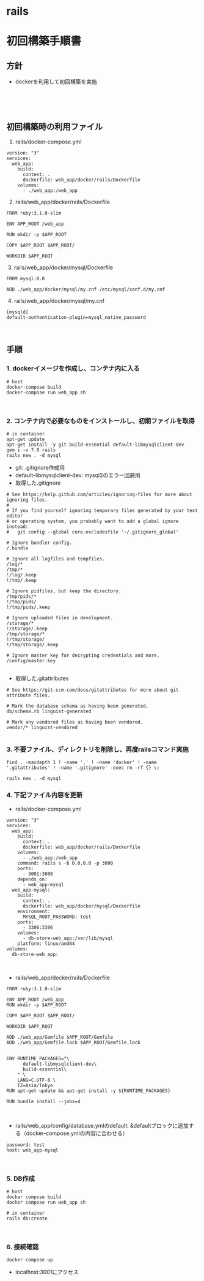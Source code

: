 # rails

# 初回構築手順書
## 方針
* dockerを利用して初回構築を実施

​

​
​
## 初回構築時の利用ファイル
1. rails/docker-compose.yml
```
version: "3"
services:
  web_app:
    build:
      context: .
      dockerfile: web_app/docker/rails/Dockerfile
    volumes:
      - ./web_app:/web_app
```

2. rails/web_app/docker/rails/Dockerfile
```
FROM ruby:3.1.0-slim

ENV APP_ROOT /web_app

RUN mkdir -p $APP_ROOT

COPY $APP_ROOT $APP_ROOT/

WORKDIR $APP_ROOT
```
​
3. rails/web_app/docker/mysql/Dockerfile
```
FROM mysql:8.0
​
ADD ./web_app/docker/mysql/my.cnf /etc/mysql/conf.d/my.cnf
```
​
4. rails/web_app/docker/mysql/my.cnf
```
[mysqld]
default-authentication-plugin=mysql_native_password
```
​
## 手順
### 1. dockerイメージを作成し、コンテナ内に入る
```
# host
docker-compose build
docker-compose run web_app sh
```
​
### 2. コンテナ内で必要なものをインストールし、初期ファイルを取得
```
# in container
apt-get update
apt-get install -y git build-essential default-libmysqlclient-dev
gem i -v 7.0 rails
rails new . -d mysql
```
* git: .gitignore作成用
* default-libmysqlclient-dev: mysql2のエラー回避用
* 取得した.gitignore
```
# See https://help.github.com/articles/ignoring-files for more about ignoring files.
#
# If you find yourself ignoring temporary files generated by your text editor
# or operating system, you probably want to add a global ignore instead:
#   git config --global core.excludesfile '~/.gitignore_global'
​
# Ignore bundler config.
/.bundle
​
# Ignore all logfiles and tempfiles.
/log/*
/tmp/*
!/log/.keep
!/tmp/.keep
​
# Ignore pidfiles, but keep the directory.
/tmp/pids/*
!/tmp/pids/
!/tmp/pids/.keep
​
# Ignore uploaded files in development.
/storage/*
!/storage/.keep
/tmp/storage/*
!/tmp/storage/
!/tmp/storage/.keep
​
# Ignore master key for decrypting credentials and more.
/config/master.key
​
```
* 取得した.gitattributes
```
# See https://git-scm.com/docs/gitattributes for more about git attribute files.
​
# Mark the database schema as having been generated.
db/schema.rb linguist-generated
​
# Mark any vendored files as having been vendored.
vendor/* linguist-vendored
​
```
### 3. 不要ファイル、ディレクトリを削除し、再度railsコマンド実施
```
find . -maxdepth 1 ! -name '.' ! -name 'docker' ! -name '.gitattributes' ! -name '.gitignore' -exec rm -rf {} \;
​
rails new . -d mysql
```
### 4. 下記ファイル内容を更新
* rails/docker-compose.yml
```
version: "3"
services:
  web_app:
    build:
      context: .
      dockerfile: web_app/docker/rails/Dockerfile
    volumes:
      - ./web_app:/web_app
    command: rails s -b 0.0.0.0 -p 3000
    ports:
      - 3001:3000
    depends_on:
      - web_app-mysql
  web_app-mysql:
    build:
      context: .
      dockerfile: web_app/docker/mysql/Dockerfile
    environment:
      MYSQL_ROOT_PASSWORD: test
    ports:
      - 3306:3306
    volumes:
      - db-store-web_app:/var/lib/mysql
    platform: linux/amd64
volumes:
  db-store-web_app:
```
​
* rails/web_app/docker/rails/Dockerfile
```
FROM ruby:3.1.0-slim
​
ENV APP_ROOT /web_app
RUN mkdir -p $APP_ROOT
​
COPY $APP_ROOT $APP_ROOT/
​
WORKDIR $APP_ROOT
​
ADD ./web_app/Gemfile $APP_ROOT/Gemfile
ADD ./web_app/Gemfile.lock $APP_ROOT/Gemfile.lock
​
​
ENV RUNTIME_PACKAGES="\
      default-libmysqlclient-dev\
      build-essential\
    " \
    LANG=C.UTF-8 \
    TZ=Asia/Tokyo
RUN apt-get update && apt-get install -y ${RUNTIME_PACKAGES}
​
RUN bundle install --jobs=4
```
​
* rails/web_app/config/database.ymlのdefault: &defaultブロックに追加する（docker-compose.ymlの内容に合わせる）
```
password: test
host: web_app-mysql
```
​
### 5. DB作成
```
# host
docker compose build
docker compose run web_app sh

# in container
rails db:create
```
​
### 6. 接続確認
```
docker compose up
```
* localhost:3001にアクセス
<!-- 
### 7. Userリソース作成
```
docker compose run web_app sh
rails generate scaffold User name:string email:string
rails db:migrate
```
URL	          | アクション |用途
/users	      |index	    |すべてのユーザーを一覧するページ
/users/1	    |show	      |id=1のユーザーを表示するページ
/users/new    |	new	      |新規ユーザーを作成するページ
/users/1/edit |	edit	    |id=1のユーザーを編集するページ

### 8. マイクロポスト作成
```
docker compose run web_app sh
rails generate scaffold Micropost content:text user_id:integer
rails db:migrate
```

### 8. 静的なページ作成
```
docker compose run web_app sh
rails generate controller StaticPages home help -->

```